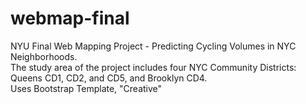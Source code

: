 # webmap-final
NYU Final Web Mapping Project - Predicting Cycling Volumes in NYC Neighborhoods.<br>
The study area of the project includes four NYC Community Districts: Queens CD1, CD2, and CD5, and Brooklyn CD4.<br>
Uses Bootstrap Template, "Creative"

